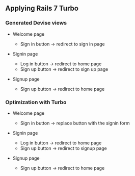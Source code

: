 ## Applying Rails 7 Turbo
### Generated Devise views
* Welcome page
    * Sign in button -> redirect to sign in page

* Signin page
    * Log in button -> redirect to home page
    * Sign up button -> redirect to sign up page

* Signup page
    * Sign up button -> redirect to home page

### Optimization with Turbo
* Welcome page
    * Sign in button -> replace button with the signin form

* Signin page
    * Log in button -> redirect to home page
    * Sign up button -> redirect to signup page

* Signup page
    * Sign up button -> redirect to home page
